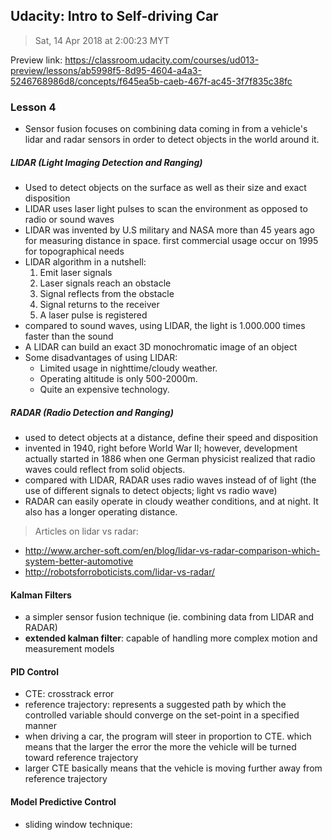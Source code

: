 ## Udacity: Intro to Self-driving Car
> Sat, 14 Apr 2018 at 2:00:23 MYT

Preview link: https://classroom.udacity.com/courses/ud013-preview/lessons/ab5998f5-8d95-4604-a4a3-5246768986d8/concepts/f645ea5b-caeb-467f-ac45-3f7f835c38fc

### Lesson 4

- Sensor fusion focuses on combining data coming in from a vehicle's lidar and radar sensors in order to detect objects in the world around it.

##### LIDAR (Light Imaging Detection and Ranging)
- Used to detect objects on the surface as well as their size and exact disposition
- LIDAR uses laser light pulses to scan the environment as opposed to radio or sound waves
- LIDAR was invented by U.S military and NASA more than 45 years ago for measuring distance in space. first commercial usage occur on 1995 for topographical needs
- LIDAR algorithm in a nutshell:
    1. Emit laser signals
    2. Laser signals reach an obstacle
    3. Signal reflects from the obstacle
    4. Signal returns to the receiver
    5. A laser pulse is registered
- compared to sound waves, using LIDAR, the light is 1.000.000 times faster than the sound
- A LIDAR can build an exact 3D monochromatic image of an object
- Some disadvantages of using LIDAR:
    - Limited usage in nighttime/cloudy weather.
    - Operating altitude is only 500-2000m.
    - Quite an expensive technology.

##### RADAR (Radio Detection and Ranging)

- used to detect objects at a distance, define their speed and disposition
- invented in 1940, right before World War II; however, development actually started in 1886 when one German physicist realized that radio waves could reflect from solid objects.
- compared with LIDAR, RADAR uses radio waves instead of of light (the use of different signals to detect objects; light vs radio wave)
- RADAR can easily operate in cloudy weather conditions, and at night. It also has a longer operating distance.

> Articles on lidar vs radar: 
> 
- http://www.archer-soft.com/en/blog/lidar-vs-radar-comparison-which-system-better-automotive
- http://robotsforroboticists.com/lidar-vs-radar/


#### Kalman Filters

- a simpler sensor fusion technique (ie. combining data from LIDAR and RADAR)
- **extended kalman filter**: capable of handling more complex motion and measurement models

#### PID Control

- CTE: crosstrack error
- reference trajectory: represents a suggested path by which the controlled variable should converge on the set-point in a specified manner
- when driving a car, the program will steer in proportion to CTE. which means that the larger the error the more the vehicle will be turned toward reference trajectory
- larger CTE basically means that the vehicle is moving further away from reference trajectory

#### Model Predictive Control

- sliding window technique:
